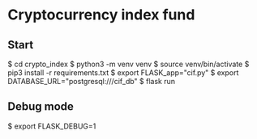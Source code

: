# Cryptocurrency index fund

## Start

$ cd crypto_index
$ python3 -m venv venv
$ source venv/bin/activate
$ pip3 install -r requirements.txt
$ export FLASK_app="cif.py"
$ export DATABASE_URL="postgresql:///cif_db"
$ flask run


## Debug mode

$ export FLASK_DEBUG=1
